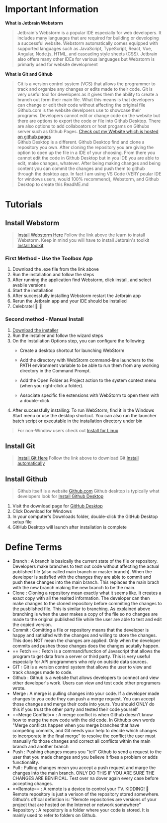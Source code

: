 # Important Information 

**What is Jetbrain Webstorm**
> Jetbrain's Webstorm is a popular IDE especially for web developers. It includes many languages that are required for building or developing a successful website. Webstorm automatically comes equipped with supported languages such as JavaScript, TypeScript, React, Vue, Angular, Node.js, HTML, and cascading style sheets (CSS). Jetbrain also offers many other IDEs for various languages but Webstorm is primarly used for website development

**What is Git and Github**
> Git is a version control system (VCS) that allows the programmer to track and organize any changes or edits made to their code. Git is very useful tool for developers as it gives them the ability to create a branch out form their main file. What this means is that developers can change or edit their code without affecting the original file  
> Github.com is the website develpoers use to showcase their programs. Developers cannot edit or change code on the website but there are options to export the code or file into Github Desktop. There are also options to add collaboators or host progams on Githubs server such as Github Pages. [Check out my Website which is hosted on github pages](https://ericzhang.us/)  
> Github Desktop is a different. Github Desktop find and clone a repository you own. After cloning the repository you are giving the option to open up the file in a IDE of your choosing. From there you cannot edit the code in Github Desktop but in you IDE you are able to edit, make changes, whatever. After being making changes and being content you can commit the changes and push them to github through the desktop app. In fact I am using VS Code (VERY poular IDE for windows users, would 100% recommend), Webstorm, and Github Desktop to create this ReadME.md

# Tutorials

## Install Webstorm 
> [Install Webstorm Here](https://www.jetbrains.com/help/webstorm/installation-guide.html#standalone)
> Follow the link above the learn to install Webstorm. Keep in mind you will have to install Jetbrain's toolkit [Install toolkit](https://www.jetbrains.com/toolbox/app/)

### First Method - Use the Toolbox App
1. Download the .exe file from the link above
2. Run the installation and follow the steps
3. After running the application find Webstorm, click install, and select avabile versions
4. Start the installation
5. After successfully installing Webstorm restart the Jetbrain app
6. Rerun the Jetbrain app and your IDE should be installed
7. Celebrate! :clap: :tada:

### Second method - Manual Install
1. [Download the installer](http://www.jetbrains.com/webstorm/download/)
2. Run the installer and follow the wizard steps
3. On the Installation Options step, you can configure the following:
    - Create a desktop shortcut for launching WebStorm

    - Add the directory with WebStorm command-line launchers to the PATH environment variable to be able to run them from any working directory in the Command Prompt.

    - Add the Open Folder as Project action to the system context menu (when you right-click a folder).

    - Associate specific file extensions with WebStorm to open them with a double-click.
4. After successfully installing: To run WebStorm, find it in the Windows Start menu or use the desktop shortcut. You can also run the launcher batch script or executable in the installation directory under bin

> For non-Window users check out [Install for Linux](https://www.jetbrains.com/help/webstorm/installation-guide.html#snap)

## Install Git
> [Install Git Here](https://git-scm.com/book/en/v2/Getting-Started-Installing-Git)
> Follow the link above to download Git [Install automatically](https://git-scm.com/download/win)

## Install Github
> Github itself is a website [Github.com](https://github.com/)
> Github desktop is typically what developers look for
> [Install Github Desktop](https://docs.github.com/en/desktop/installing-and-configuring-github-desktopinstalling-and-authenticating-to-github-desktop/installing-github-desktop)
1. Visit the download page for [GitHub Desktop](https://desktop.github.com/)
2. Click Download for Windows
3. In your computer's Downloads folder, double-click the GitHub Desktop setup file
4. GitHub Desktop will launch after installation is complete

# Define Terms
- Branch
: A branch is basically the current state of the file or repository. Developers make branches to test out code without affecting the actual published file (also called main branch or master branch). When the developer is satisfied with the changes they are able to commit and push these changes into the main branch. This replaces the main brach with the new branch making the new branch to be the main.
- Clone
: Cloning a repository mean exactly what it seems like. It creates a exact copy with all the realted information. The developer can then make changes to the cloned repository before commiting the changes to the pusblished file. This is similar to branching. As explained above branching is when the user makes a copy of the file so no changes are made to the original published file while the user are able to test and edit the copied version. 
- Commit
: Comitting a file or repository means that the developer is happy and satisifed with the changes and willing to store the changes. This does NOT mean the changes are applied. Only when the developer commits and pushes those changes does the changes acutally happen. 
- == Fetch ==
: Fetch is a command/function of Javascript that allows the program to get data from a server or third party. This is very useful especially for API programmers who rely on outside data sources. 
- GIT
: Git is a version control system that allows the user to view and track changes made to code. 
- Github
: Github is a website that allows developers to connect and view other developer's work. Users can view and test code other programers wrote.
- Merge
: A merge is pulling changes into your code. If a developer made changes to you code they can push a merge request. You can accept those changes and merge their code into yours. You should ONLY do this if you trust the other party and tested their code yourself
- ==Merge Conflict==
: A merge conflict is when Github doesn't know how to merge the new code with the old code. In Github;s own words "Merge conflicts happen when you merge branches that have competing commits, and Git needs your help to decide which changes to incorporate in the final merge" to resolve the conflict the user must manually fix those changes and correct all conflicts within the main branch and another branch
- Push
: Pushing changes means you "tell" Github to send a request to the user that you made changes and you believe it fixes a problem or adds functionality.
- Pull
: Pulling changes mean you accept a push request and marge the changes into the main branch. ONLY DO THIS IF YOU ARE SURE THE CHANGES ARE BENIFICAL. Test over na dover again every case before accepting changes.
- ==Remote==
: A remote is a device to control your TV. KIDDING! :rofl: Remote repository is just a verison of the repository stored somewhere. Github's offical definition is: "Remote repositories are versions of your project that are hosted on the Internet or network somewhere"
- Repository
: A repository is a folder where your code is stored. It is mainly used to refer to folders on Github.
